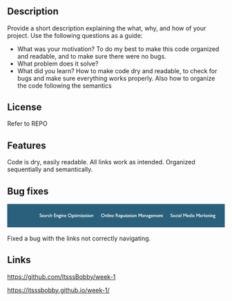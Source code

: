# <Horiseon refactor>

## Description

Provide a short description explaining the what, why, and how of your project. Use the following questions as a guide:

- What was your motivation? To do my best to make this code organized and readable, and to make sure there were no bugs.
- What problem does it solve?
- What did you learn? How to make code dry and readable, to check for bugs and make sure everything works properly. Also how to organize the code following the semantics

## License

Refer to REPO

## Features

Code is dry, easily readable.
All links work as intended.
Organized sequentially and semantically.

## Bug fixes

![Navigation Bar image](./assets/images/nav-bar.png)

Fixed a bug with the links not correctly navigating.

## Links

https://github.com/ItsssBobby/week-1

https://itsssbobby.github.io/week-1/